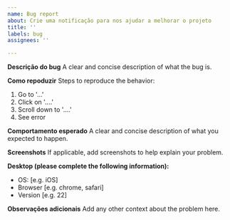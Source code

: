 ```yaml
---
name: Bug report
about: Crie uma notificação para nos ajudar a melhorar o projeto
title: ''
labels: bug
assignees: ''

---
```


**Descrição do bug**
A clear and concise description of what the bug is.

**Como repoduzir**
Steps to reproduce the behavior:
1. Go to '...'
2. Click on '....'
3. Scroll down to '....'
4. See error

**Comportamento esperado**
A clear and concise description of what you expected to happen.

**Screenshots**
If applicable, add screenshots to help explain your problem.

**Desktop (please complete the following information):**
 - OS: [e.g. iOS]
 - Browser [e.g. chrome, safari]
 - Version [e.g. 22]

**Observações adicionais**
Add any other context about the problem here.
